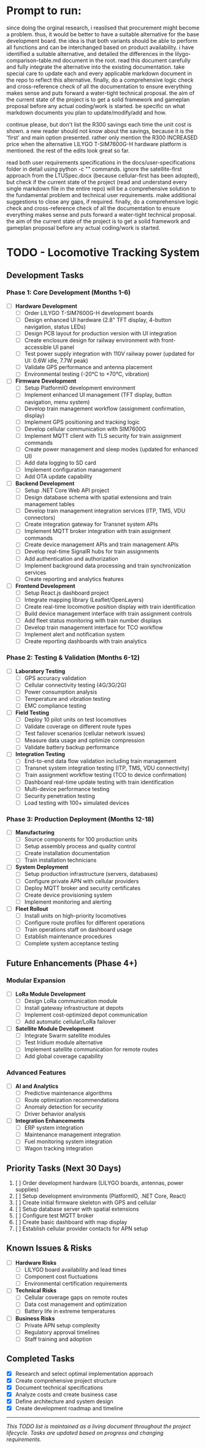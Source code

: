 # Prompt to run:
since doing the orginal research, i reaslised that procurement might become a problem. thus, it would be better to have a suitable alternative for the base development board. the idea is that both variants should be able to perform all functions and can be interchanged based on product availability. i have identified a suitable alternative, and detailed the differences in the lilygo-comparison-table.md document in the root. read this document carefully and fully integrate the alternative into the existing documentation. take special care to update each and every applicable markdown document in the repo to reflect this alternative. finally, do a comprehensive logic check and cross-reference check of all the documentation to ensure everything makes sense and puts forward a water-tight technical proposal. the aim of the current state of the project is to get a solid framework and gameplan proposal before any actual coding/work is started. be specific on what markdown documents you plan to update/modify/add and how.

continue please, but don't list the R300 savings each time the unit cost is shown. a new reader should not know about the savings, because it is the 'first' and main option presented. rather only mention the R300 INCREASED price when the alternative LILYGO T-SIM7600G-H hardware platform is mentioned. the rest of the edits look great so far.


read both user requirements specifications in the docs/user-specifications folder in detail using python -c "" commands. ignore the satellite-first approach from the LTUSpec.docx (because cellular-first has been adopted), but check if the current state of the project (read and understand every single markdown file in the entire repo) will be a comprehensive solution to the fundamental problem and technical user requirements. make additional suggestions to close any gaps, if required. finally, do a comprehensive logic check and cross-reference check of all the documentation to ensure everything makes sense and puts forward a water-tight technical proposal. the aim of the current state of the project is to get a solid framework and gameplan proposal before any actual coding/work is started. 


# TODO - Locomotive Tracking System

## Development Tasks

### Phase 1: Core Development (Months 1-6)
- [ ] **Hardware Development**
  - [ ] Order LILYGO T-SIM7600G-H development boards
  - [ ] Design enhanced UI hardware (2.8" TFT display, 4-button navigation, status LEDs)
  - [ ] Design PCB layout for production version with UI integration
  - [ ] Create enclosure design for railway environment with front-accessible UI panel
  - [ ] Test power supply integration with 110V railway power (updated for UI: 0.6W idle, 7.7W peak)
  - [ ] Validate GPS performance and antenna placement
  - [ ] Environmental testing (-20°C to +70°C, vibration)

- [ ] **Firmware Development**
  - [ ] Setup PlatformIO development environment
  - [ ] Implement enhanced UI management (TFT display, button navigation, menu system)
  - [ ] Develop train management workflow (assignment confirmation, display)
  - [ ] Implement GPS positioning and tracking logic
  - [ ] Develop cellular communication with SIM7600G
  - [ ] Implement MQTT client with TLS security for train assignment commands
  - [ ] Create power management and sleep modes (updated for enhanced UI)
  - [ ] Add data logging to SD card
  - [ ] Implement configuration management
  - [ ] Add OTA update capability

- [ ] **Backend Development**
  - [ ] Setup .NET Core Web API project
  - [ ] Design database schema with spatial extensions and train management tables
  - [ ] Develop train management integration services (ITP, TMS, VDU connectors)
  - [ ] Create integration gateway for Transnet system APIs
  - [ ] Implement MQTT broker integration with train assignment commands
  - [ ] Create device management APIs and train management APIs
  - [ ] Develop real-time SignalR hubs for train assignments
  - [ ] Add authentication and authorization
  - [ ] Implement background data processing and train synchronization services
  - [ ] Create reporting and analytics features

- [ ] **Frontend Development**
  - [ ] Setup React.js dashboard project
  - [ ] Integrate mapping library (Leaflet/OpenLayers)
  - [ ] Create real-time locomotive position display with train identification
  - [ ] Build device management interface with train assignment controls
  - [ ] Add fleet status monitoring with train number displays
  - [ ] Develop train management interface for TCO workflow
  - [ ] Implement alert and notification system
  - [ ] Create reporting dashboards with train analytics

### Phase 2: Testing & Validation (Months 6-12)
- [ ] **Laboratory Testing**
  - [ ] GPS accuracy validation
  - [ ] Cellular connectivity testing (4G/3G/2G)
  - [ ] Power consumption analysis
  - [ ] Temperature and vibration testing
  - [ ] EMC compliance testing

- [ ] **Field Testing**
  - [ ] Deploy 10 pilot units on test locomotives
  - [ ] Validate coverage on different route types
  - [ ] Test failover scenarios (cellular network issues)
  - [ ] Measure data usage and optimize compression
  - [ ] Validate battery backup performance

- [ ] **Integration Testing**
  - [ ] End-to-end data flow validation including train management
  - [ ] Transnet system integration testing (ITP, TMS, VDU connectivity)
  - [ ] Train assignment workflow testing (TCO to device confirmation)
  - [ ] Dashboard real-time update testing with train identification
  - [ ] Multi-device performance testing
  - [ ] Security penetration testing
  - [ ] Load testing with 100+ simulated devices

### Phase 3: Production Deployment (Months 12-18)
- [ ] **Manufacturing**
  - [ ] Source components for 100 production units
  - [ ] Setup assembly process and quality control
  - [ ] Create installation documentation
  - [ ] Train installation technicians

- [ ] **System Deployment**
  - [ ] Setup production infrastructure (servers, databases)
  - [ ] Configure private APN with cellular providers
  - [ ] Deploy MQTT broker and security certificates
  - [ ] Create device provisioning system
  - [ ] Implement monitoring and alerting

- [ ] **Fleet Rollout**
  - [ ] Install units on high-priority locomotives
  - [ ] Configure route profiles for different operations
  - [ ] Train operations staff on dashboard usage
  - [ ] Establish maintenance procedures
  - [ ] Complete system acceptance testing

## Future Enhancements (Phase 4+)

### Modular Expansion
- [ ] **LoRa Module Development**
  - [ ] Design LoRa communication module
  - [ ] Install gateway infrastructure at depots
  - [ ] Implement cost-optimized depot communication
  - [ ] Add automatic cellular/LoRa failover

- [ ] **Satellite Module Development**
  - [ ] Integrate Swarm satellite modules
  - [ ] Test Iridium module alternative
  - [ ] Implement satellite communication for remote routes
  - [ ] Add global coverage capability

### Advanced Features
- [ ] **AI and Analytics**
  - [ ] Predictive maintenance algorithms
  - [ ] Route optimization recommendations
  - [ ] Anomaly detection for security
  - [ ] Driver behavior analysis

- [ ] **Integration Enhancements**
  - [ ] ERP system integration
  - [ ] Maintenance management integration
  - [ ] Fuel monitoring system integration
  - [ ] Wagon tracking integration

## Priority Tasks (Next 30 Days)
1. [ ] Order development hardware (LILYGO boards, antennas, power supplies)
2. [ ] Setup development environments (PlatformIO, .NET Core, React)
3. [ ] Create initial firmware skeleton with GPS and cellular
4. [ ] Setup database server with spatial extensions
5. [ ] Configure test MQTT broker
6. [ ] Create basic dashboard with map display
7. [ ] Establish cellular provider contacts for APN setup

## Known Issues & Risks
- [ ] **Hardware Risks**
  - [ ] LILYGO board availability and lead times
  - [ ] Component cost fluctuations
  - [ ] Environmental certification requirements

- [ ] **Technical Risks**
  - [ ] Cellular coverage gaps on remote routes
  - [ ] Data cost management and optimization
  - [ ] Battery life in extreme temperatures

- [ ] **Business Risks**
  - [ ] Private APN setup complexity
  - [ ] Regulatory approval timelines
  - [ ] Staff training and adoption

## Completed Tasks
- [x] Research and select optimal implementation approach
- [x] Create comprehensive project structure
- [x] Document technical specifications
- [x] Analyze costs and create business case
- [x] Define architecture and system design
- [x] Create development roadmap and timeline

---

*This TODO list is maintained as a living document throughout the project lifecycle. Tasks are updated based on progress and changing requirements.*